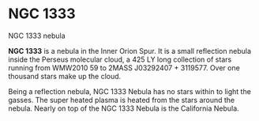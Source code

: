 # NGC 1333
NGC 1333 nebula
 		 	 

**NGC 1333** is a nebula in the Inner Orion Spur. It is a small reflection nebula inside the Perseus molecular cloud, a 425 LY long collection of stars running from WMW2010 59 to 2MASS J03292407 + 3119577. Over one thousand stars make up the cloud. 

Being a reflection nebula, NGC 1333 Nebula has no stars within to light the gasses. The super heated plasma is heated from the stars around the nebula. Nearly on top of the NGC 1333 Nebula is the California Nebula.
